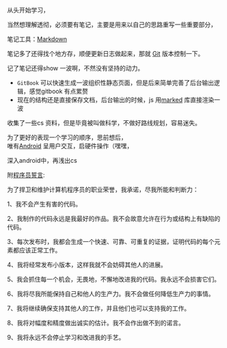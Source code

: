 从头开始学习，  

当然想理解透彻，必须要有笔记，主要是用来以自己的思路重写一些重要部分，

笔记工具：[Markdown](blog-category/Markdown/Markdown-index_20170303.md)

笔记多了还得找个地方存，顺便更新日志做起来，那就 [Git](./blog-category/Git基本使用_20160830.md) 版本控制一下。 

记了笔记还得show 一波啊，不然没有坚持的动力。
- `GitBook` 可以快速生成一波组织性静态页面，但是后来简单完善了后台输出逻辑，感觉gitbook 有点累赘  
- 现在的结构还是直接保存文档，后台输出的时候，js 用[marked](./blog-category/marked_20200522.md) 库直接渲染一波

收集了一些cs 资料，但是毕竟被叫做科学，不做好路线规划，容易迷失。  

为了更好的表现一个学习的顺序，思前想后，  
唯有[Android](./android/android-index.md) 呈用户交互，启硬件操作（嘿嘿，  

深入android中，再浅出cs    




附[程序员誓言](https://blog.cleancoder.com/uncle-bob/2015/11/18/TheProgrammersOath.html):
 
 为了捍卫和维护计算机程序员的职业荣誉，我承诺，尽我所能和判断力：
 
 1、我不会产生有害的代码。
 
 2、我制作的代码永远是我最好的作品。我不会故意允许在行为或结构上有缺陷的代码。
 
 3、每次发布时，我都会生成一个快速、可靠、可重复的证据，证明代码的每个元素都应该正常工作。
 
 4、我将经常发布小版本，这样我就不会妨碍其他人的进展。
 
 5、我会抓住每一个机会，无畏地，不懈地改进我的代码。我永远不会损害它们。
 
 6、我将尽我所能保持自己和他人的生产力。我不会做任何降低生产力的事情。
 
 7、我将继续确保支持其他人的工作，并且他们也可以支持我的工作。
 
 8、我将对幅度和精度做出诚实的估计。我不会作出做不到的诺言。
 
 9、我将永远不会停止学习和改进我的手艺。
 
